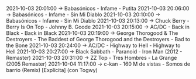 2021-10-03 20:01:00 -> Babasónicos - Infame - Putita
2021-10-03 20:06:00 -> Babasónicos - Infame - Sin Mi Diablo
2021-10-03 20:10:00 -> Babasónicos - Infame - Sin Mi Diablo
2021-10-03 20:13:00 -> Chuck Berry - Berry Is On Top - Johnny B. Goode
2021-10-03 20:15:00 -> AC/DC - Back in Black - Back in Black
2021-10-03 20:19:00 -> George Thorogood & The Destroyers - The Baddest of George Thorogood and the Destroyers - Bad to the Bone
2021-10-03 20:24:00 -> AC/DC - Highway to Hell - Highway to Hell
2021-10-03 20:27:00 -> Black Sabbath - Paranoid - Iron Man (2012 - Remaster)
2021-10-03 20:31:00 -> ZZ Top - Tres Hombres - La Grange (2005 Remaster)
2021-10-04 11:17:00 -> c-kan - 160 M de vistas - Somos de barrio (Remix) [Explícita] (con Togwy)

